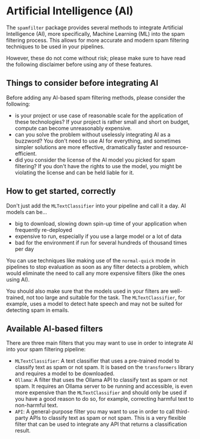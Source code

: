 # Artificial Intelligence (AI)

The `spamfilter` package provides several methods to integrate Artificial Intelligence (AI), more specifically, Machine Learning (ML) into the spam filtering process. This allows for more accurate and modern spam filtering techniques to be used in your pipelines.

However, these do not come without risk; please make sure to have read the following disclaimer before using any of these features.

## Things to consider before integrating AI

Before adding any AI-based spam filtering methods, please consider the following:

- is your project or use case of reasonable scale for the application of these technologies? If your project is rather small and short on budget, compute can become unreasonably expensive.
- can you solve the problem without uselessly integrating AI as a buzzword? You don't need to use AI for everything, and sometimes simpler solutions are more effective, dramatically faster and resource-efficient.
- did you consider the license of the AI model you picked for spam filtering? If you don't have the rights to use the model, you might be violating the license and can be held liable for it.

## How to get started, correctly

Don't just add the `MLTextClassifier` into your pipeline and call it a day. AI models can be...

- big to download, slowing down spin-up time of your application when frequently re-deployed
- expensive to run, especially if you use a large model or a lot of data
- bad for the environment if run for several hundreds of thousand times per day

You can use techniques like making use of the `normal-quick` mode in pipelines to stop evaluation as soon as any filter detects a problem, which would eliminate the need to call any more expensive filters (like the ones using AI).

You should also make sure that the models used in your filters are well-trained, not too large and suitable for the task. The `MLTextClassifier`, for example, uses a model to detect hate speech and may not be suited for detecting spam in emails.

## Available AI-based filters

There are three main filters that you may want to use in order to integrate AI into your spam filtering pipeline:

- `MLTextClassifier`: A text classifier that uses a pre-trained model to classify text as spam or not spam. It is based on the `transformers` library and requires a model to be downloaded.
- `Ollama`: A filter that uses the Ollama API to classify text as spam or not spam. It requires an Ollama server to be running and accessible, is even more expensive than the `MLTextClassifier` and should only be used if you have a good reason to do so, for example, correcting harmful text to non-harmful text.
- `API`: A general-purpose filter you may want to use in order to call third-party APIs to classify text as spam or not spam. This is a very flexible filter that can be used to integrate any API that returns a classification result.
